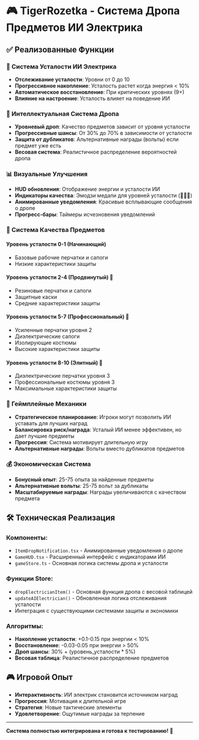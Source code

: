 # 🎮 TigerRozetka - Система Дропа Предметов ИИ Электрика

## ✅ Реализованные Функции

### 🤖 Система Усталости ИИ Электрика
- **Отслеживание усталости**: Уровни от 0 до 10 
- **Прогрессивное накопление**: Усталость растет когда энергия < 10%
- **Автоматическое восстановление**: При критических уровнях (9+)
- **Влияние на настроение**: Усталость влияет на поведение ИИ

### 🎁 Интеллектуальная Система Дропа
- **Уровневый дроп**: Качество предметов зависит от уровня усталости
- **Прогрессивные шансы**: От 30% до 70% в зависимости от усталости  
- **Защита от дубликатов**: Альтернативные награды (вольты) если предмет уже есть
- **Весовая система**: Реалистичное распределение вероятностей дропа

### 📊 Визуальные Улучшения
- **HUD обновления**: Отображение энергии и усталости ИИ
- **Индикаторы качества**: Эмодзи медали для уровней усталости (🥈🥇💎)
- **Анимированные уведомления**: Красивые всплывающие сообщения о дропе
- **Прогресс-бары**: Таймеры исчезновения уведомлений

### 💎 Система Качества Предметов

#### Уровень усталости 0-1 (Начинающий)
- Базовые рабочие перчатки и сапоги
- Низкие характеристики защиты

#### Уровень усталости 2-4 (Продвинутый) 🥈
- Резиновые перчатки и сапоги
- Защитные каски
- Средние характеристики защиты

#### Уровень усталости 5-7 (Профессиональный) 🥇  
- Усиленные перчатки уровня 2
- Диэлектрические сапоги
- Изолирующие костюмы
- Высокие характеристики защиты

#### Уровень усталости 8-10 (Элитный) 💎
- Диэлектрические перчатки уровня 3
- Профессиональные костюмы уровня 3
- Максимальные характеристики защиты

### 🎯 Геймплейные Механики
- **Стратегическое планирование**: Игроки могут позволить ИИ уставать для лучших наград
- **Балансировка риск/награда**: Усталый ИИ менее эффективен, но дает лучшие предметы
- **Прогрессия**: Система мотивирует длительную игру
- **Альтернативные награды**: Вольты вместо дубликатов предметов

### 💰 Экономическая Система
- **Бонусный опыт**: 25-75 опыта за найденные предметы
- **Альтернативные вольты**: 25-75 вольт за дубликаты
- **Масштабируемые награды**: Награды увеличиваются с качеством предмета

## 🛠 Техническая Реализация

### Компоненты:
- `ItemDropNotification.tsx` - Анимированные уведомления о дропе
- `GameHUD.tsx` - Расширенный интерфейс с индикаторами ИИ
- `gameStore.ts` - Основная логика системы дропа и усталости

### Функции Store:
- `dropElectricianItem()` - Основная функция дропа с весовой таблицей
- `updateAIElectrician()` - Обновленная логика отслеживания усталости
- Интеграция с существующими системами защиты и экономики

### Алгоритмы:
- **Накопление усталости**: +0.1-0.15 при энергии < 10%
- **Восстановление**: -0.03-0.05 при энергии > 50%
- **Дроп шансы**: 30% + (уровень_усталости * 5%)
- **Весовая таблица**: Реалистичное распределение предметов

## 🎮 Игровой Опыт
- **Интерактивность**: ИИ электрик становится источником наград
- **Прогрессия**: Мотивация к длительной игре  
- **Стратегия**: Новые тактические элементы
- **Удовлетворение**: Ощутимые награды за терпение

---

**Система полностью интегрирована и готова к тестированию!** 🚀
